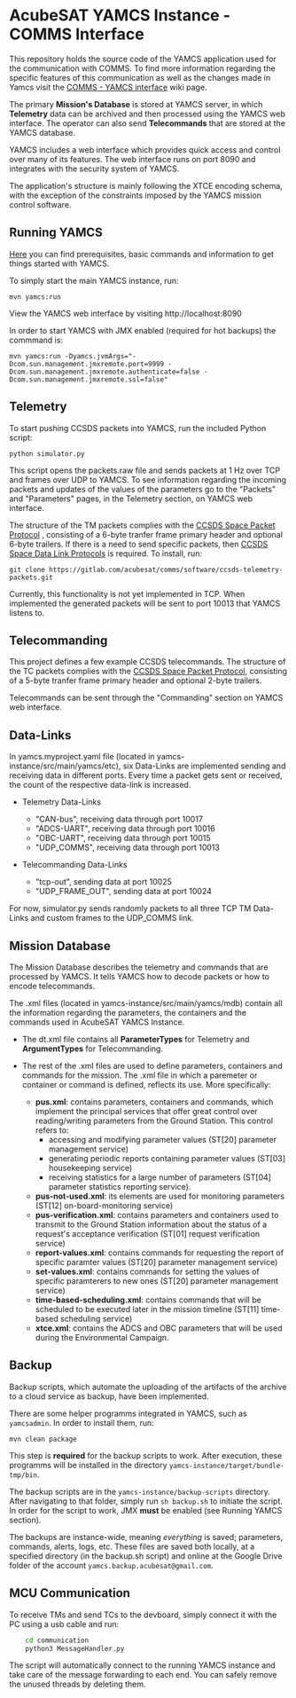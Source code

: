 # AcubeSAT YAMCS Instance - COMMS Interface

This repository holds the source code of the YAMCS application used for the communication with COMMS. To find more information regarding the specific features of this communication as well as the changes made in Yamcs visit the [COMMS - YAMCS interface](https://gitlab.com/acubesat/ops/yamcs-instance/-/wikis/COMMS-YAMCS-Interface-info) wiki page.

The primary **Mission's Database** is stored at YAMCS server, in which **Telemetry** data can be archived and then processed using the YAMCS web interface. The operator can also send **Telecommands** that are stored at the YAMCS database.

YAMCS includes a web interface which provides quick access and control over many of its features. The web interface runs on port 8090 and integrates with the security system of YAMCS.

The application's structure is mainly following the XTCE encoding schema, with the exception of the constraints imposed by the YAMCS mission control software.


## Running YAMCS

[Here](https://yamcs.org/getting-started) you can find prerequisites, basic commands and information to get things started with YAMCS.

To simply start the main YAMCS instance, run:

    mvn yamcs:run

View the YAMCS web interface by visiting http://localhost:8090

In order to start YAMCS with JMX enabled (required for hot backups) the commmand is:

    mvn yamcs:run -Dyamcs.jvmArgs="-Dcom.sun.management.jmxremote.port=9999 -Dcom.sun.management.jmxremote.authenticate=false -Dcom.sun.management.jmxremote.ssl=false"

## Telemetry

To start pushing CCSDS packets into YAMCS, run the included Python script:

    python simulator.py

This script opens the packets.raw file and sends packets at 1 Hz over TCP and frames over UDP to YAMCS. To see information regarding the incoming packets and updates of the values of the parameters go to the "Packets" and "Parameters" pages, in the Telemetry section, on YAMCS web interface. 

The structure of the TM packets complies with the [CCSDS Space Packet Protocol](https://public.ccsds.org/Pubs/132x0b3.pdf#page=60) , consisting of a 6-byte tranfer frame primary header and optional 6-byte trailers.
If there is a need to send specific packets, then [CCSDS Space Data Link Protocols](https://gitlab.com/acubesat/comms/software/ccsds-telemetry-packets) is required. To install, run:

    git clone https://gitlab.com/acubesat/comms/software/ccsds-telemetry-packets.git

Currently, this functionality is not yet implemented in TCP. When implemented the generated packets will be sent to port 10013 that YAMCS listens to.

## Telecommanding

This project defines a few example CCSDS telecommands. The structure of the TC packets complies with the [CCSDS Space Packet Protocol](https://public.ccsds.org/Pubs/232x0b4.pdf#page=69), consisting of a 5-byte tranfer frame primary header and optional 2-byte trailers.

Telecommands can be sent through the "Commanding" section on YAMCS web interface.

## Data-Links

In yamcs.myproject.yaml file (located in yamcs-instance/src/main/yamcs/etc), six Data-Links are implemented sending and receiving data in different ports. Every time a packet gets sent or received, the count of the respective data-link is increased.

* Telemetry Data-Links 
    * "CAN-bus", receiving data through port 10017
    * "ADCS-UART", receiving data through port 10016
    * "OBC-UART", receiving data through port 10015
    * "UDP_COMMS", receiving data through port 10013

* Telecommanding Data-Links
    * "tcp-out", sending data at port 10025
    * "UDP_FRAME_OUT", sending data at port 10024

For now, simulator.py sends randomly packets to all three TCP TM Data-Links and custom frames to the UDP_COMMS link.

## Mission Database

The Mission Database describes the telemetry and commands that are processed by YAMCS. It tells YAMCS how to decode packets or how to encode telecommands. 

The .xml files (located in yamcs-instance/src/main/yamcs/mdb) contain all the information regarding the parameters, the containers and the commands used in AcubeSAT YAMCS Instance.

* The dt.xml file contains all **ParameterTypes** for Telemetry and **ArgumentTypes** for Telecommanding.

* The rest of the .xml files are used to define parameters, containers and commands for the mission. The .xml file in which a paremeter or container or command is defined, reflects its use. More specifically:
    * **pus.xml**: contains parameters, containers and commands, which implement the principal services that offer great control over reading/writing parameters from the Ground Station. This control refers to:
        * accessing and modifying parameter values (ST[20] parameter management service) 
        * generating periodic reports containing parameter values (ST[03] housekeeping service) 
        * receiving statistics for a large number of parameters (ST[04] parameter statistics reporting service).
    * **pus-not-used.xml**: its elements are used for monitoring parameters (ST[12] on-board-monitoring service) 
    * **pus-verification.xml**: contains parameters and containers used to transmit to the Ground Station information about the status of a request's acceptance verification (ST[01] request verification service)
    * **report-values.xml**: contains commands for requesting the report of specific paramter values (ST[20] parameter management service)
    * **set-values.xml**: contains commands for setting the values of specific paramterers to new ones (ST[20] parameter management service)
    * **time-based-scheduling.xml**: contains commands that will be scheduled to be executed later in the mission timeline (ST[11] time-based scheduling service)
    * **xtce.xml**: contains the ADCS and OBC parameters that will be used during the Environmental Campaign. 

## Backup

Backup scripts, which automate the uploading of the artifacts of the archive to a cloud service as backup, have been implemented.

There are some helper programms integrated in YAMCS, such as `yamcsadmin`. In order to install them, run:

    mvn clean package

This step is **required** for the backup scripts to work. After execution, these programms will be installed in the directory `yamcs-instance/target/bundle-tmp/bin`.

The backup scripts are in the `yamcs-instance/backup-scripts` directory. After navigating to that folder, simply run `sh backup.sh` to initiate the script. In order for the script to work, JMX **must** be enabled (see Running YAMCS section).

The backups are instance-wide, meaning *everything* is saved; parameters, commands, alerts, logs, etc. These files are saved both locally, at a specified directory (in the backup.sh script) and online at the Google Drive folder of the account `yamcs.backup.acubesat@gmail.com`.

## MCU Communication

To receive TMs and send TCs to the devboard, simply connect it with the PC using a usb cable and run:

```bash
    cd communication
    python3 MessageHandler.py
```
The script will automatically connect to the running YAMCS instance and take care of the message forwarding to each end. You can safely remove the unused threads by deleting them. 


